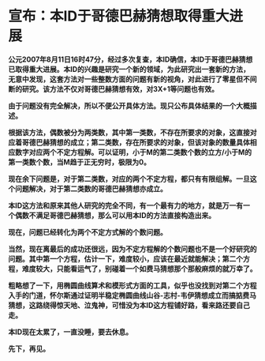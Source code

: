 宣布：本ID于哥德巴赫猜想取得重大进展
====



**公元2007年8月11日16时47分，经过多次复查，本ID确信，本ID于哥德巴赫猜想已取得重大进展。本ID的兴趣是研究一个新的领域，为此研究出一套新的方法，无意中发现，这套方法对一些整数方面的问题有新的视角，对此进行了零星但不间断的研究。该方法不仅对哥德巴赫猜想有效，对3X+1等问题也有效。**

**由于问题没有完全解决，所以不便公开具体方法。现只公布具体结果的一个大概描述。**

**根据该方法，偶数被分为两类数，其中第一类数，不存在所要求的对象，这直接对应着哥德巴赫猜想的成立；第二类数，存在所要求的对象，但该对象的数量具体相应数字对应两个不定方程解。可以证明，小于M的第二类数个数的立方/小于M的第一类数个数，当M趋于正无穷时，极限为0。**

**现在余下问题是，对于第二类数，对应的两个不定方程，都只有有限组解。一旦这个问题解决，对于第二类数的哥德巴赫猜想亦成立。**

**本ID这方法和原来其他人研究的完全不同，有一个最有力的地方，就是万一有一个偶数不满足哥德巴赫猜想，那么可以用本ID的方法直接构造出来。**

**现在，问题已经转化为两个不定方式解的个数问题。**

**当然，现在离最后的成功还很远，因为不定方程解的个数问题也不是一个好研究的问题。其中第一个方程，估计一下，难度较小，应该在最近就能解决；第二个方程，难度较大，只能看运气了，别碰着一个如费马猜想那个那般麻烦的就万幸了。**

**粗略想了一下，用椭圆曲线算术和模形式方面的工具，似乎也没找到对第二个方程入手的门道，怀尔斯通过证明半稳定椭圆曲线山谷-志村-韦伊猜想成立而搞掂费马猜想，这路绕得惊天地、泣鬼神，可惜没为本ID这方程铺好路，看来路还要自己走。**

**本ID现在太累了，一直没睡，要去休息。**

**先下，再见。**
